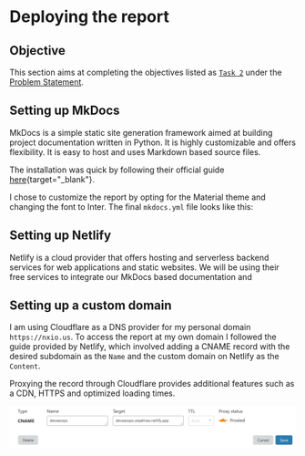 # Deploying the report

## Objective

This section aims at completing the objectives listed as [`Task 2`](../problem-statement#task-2) under the [Problem Statement](../problem-statement).

## Setting up MkDocs

MkDocs is a simple static site generation framework aimed at building project documentation written in Python. It is highly customizable and offers flexibility. It is easy to host and uses Markdown based source files.

The installation was quick by following their official guide [here](https://www.mkdocs.org/#installation){target="_blank"}.

I chose to customize the report by opting for the Material theme and changing the font to Inter. The final `mkdocs.yml` file looks like this:


## Setting up Netlify

Netlify is a cloud provider that offers hosting and serverless backend services for web applications and static websites. We will be using their free services to integrate our MkDocs based documentation and 

## Setting up a custom domain

I am using Cloudflare as a DNS provider for my personal domain `https://nxio.us`. To access the report at my own domain I followed the guide provided by Netlify, which involved adding a CNAME record with the desired subdomain as the `Name` and the custom domain on Netlify as the `Content`.

Proxying the record through Cloudflare provides additional features such as a CDN, HTTPS and optimized loading times.

![Cloudflare Settings](images/Cloudflare.png)